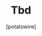 ---
layout: post
title: "Tbd"
author: \[potatowire]
categories: 
tags: 
banner: 
caption: 
filename: 
summary: ""
published: false
---